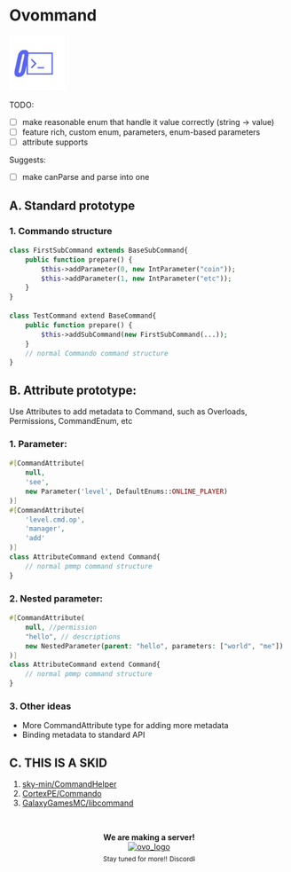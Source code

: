 # Ovommand
<a href="https://github.com/GalaxyGamesMC/Ovommand/tree/main/assets">
<picture align="left">
  <source media="(prefers-color-scheme: dark)" srcset="https://raw.githubusercontent.com/idumpster/image/main/ovommand/white/ovommand_white.svg" width="100" height="100">
  <source media="(prefers-color-scheme: light)" srcset="https://raw.githubusercontent.com/idumpster/image/main/ovommand/black/ovommand_black.svg" width="100" height="100">
  <img alt="ovo_logo" src="https://raw.githubusercontent.com/idumpster/image/main/ovommand/blue/ovommand_blue.svg" width="100" height="100">
</picture>
</a>

TODO:
- [ ] make reasonable enum that handle it value correctly (string -> value)
- [ ] feature rich, custom enum, parameters, enum-based parameters
- [ ] attribute supports

Suggests:
- [ ] make canParse and parse into one

## A. Standard prototype
### 1. Commando structure
```php
class FirstSubCommand extends BaseSubCommand{
    public function prepare() {
        $this->addParameter(0, new IntParameter("coin"));
        $this->addParameter(1, new IntParameter("etc"));
    }
}

class TestCommand extend BaseCommand{
    public function prepare() {
        $this->addSubCommand(new FirstSubCommand(...));
    }
    // normal Commando command structure
}
```

## B. Attribute prototype:
Use Attributes to add metadata to Command, such as Overloads, Permissions, CommandEnum, etc
### 1. Parameter:
```php
#[CommandAttribute(
	null,
	'see',
	new Parameter('level', DefaultEnums::ONLINE_PLAYER)
)]
#[CommandAttribute(
	'level.cmd.op',
	'manager',
	'add'
)]
class AttributeCommand extend Command{
    // normal pmmp command structure
}
```
### 2. Nested parameter:
```php
#[CommandAttribute(
    null, //permission
    "hello", // descriptions
    new NestedParameter(parent: "hello", parameters: ["world", "me"])
)]
class AttributeCommand extend Command{
    // normal pmmp command structure
}
```
### 3. Other ideas
- More CommandAttribute type for adding more metadata
- Binding metadata to standard API

## C. THIS IS A SKID
1. [sky-min/CommandHelper](https://github.com/sky-min/CommandHelper)
2. [CortexPE/Commando](https://github.com/CortexPE/Commando)
3. [GalaxyGamesMC/libcommand](https://github.com/GalaxyGamesMC/libcommand)

<br><p align="center">
<strong>We are making a server!</strong><br>
<a href="https://thegalaxype.com">
<img alt="ovo_logo" src="https://avatars.githubusercontent.com/u/95261113?s=200&v=4" width="50" height="50">
</a><br>
<sub>Stay tuned for more!!</sub>
<a href="https://discord.gg/Ew7d7tBBPb"><sub>Discord!</sub></a>
</p>
